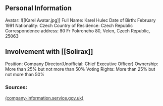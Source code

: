 ## Personal Information
Avatar:
![[Karel Avatar.jpg]]
Full Name: Karel Hulec
Date of Birth: February 1991
Nationality: Czech
Country of Residence: Czech Republic
Correspondence address: 80 Fr Pokroneho 80, Velen, Czech Republic, 25063

## Involvement with [[Solirax]]
Position: Company Director(Unofficial: Chief Executive Officer)
Ownership: More than 25% but not more than 50%
Voting Rights: More than 25% but not more than 50%

### Sources:
[(company-information.service.gov.uk)](https://find-and-update.company-information.service.gov.uk/company/09279564/persons-with-significant-control)